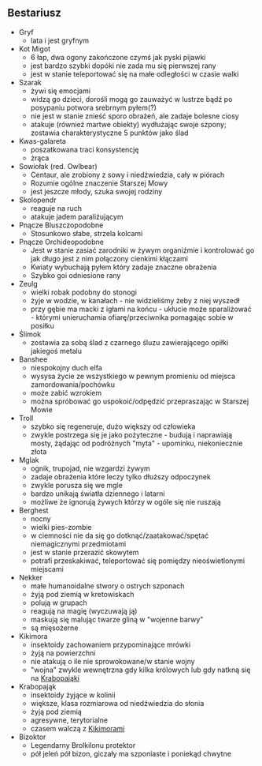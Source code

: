 ## Bestariusz
* Gryf<a id='b_gryf'></a>
	* lata i jest gryfnym
* Kot Migot<a id='b_migot'></a>
	* 6 łap, dwa ogony zakończone czymś jak pyski pijawki
	* jest bardzo szybki dopóki nie zada mu się pierwszej rany
	* jest w stanie teleportować się na małe odległości w czasie walki
* Szarak<a id='b_szarak'></a>
	* żywi się emocjami
	* widzą go dzieci, dorośli mogą go zauważyć w lustrze bądź po posypaniu potwora srebrnym pyłem(?)
	* nie jest w stanie znieść sporo obrażeń, ale zadaje bolesne ciosy
	* atakuje (również martwe obiekty) wydłużając swoje szpony; zostawia charakterystyczne 5 punktów jako ślad
* Kwas-galareta<a id='b_galareta'></a>
	* poszatkowana traci konsystencję
	* żrąca
* Sowiołak<a id='b_sowiolak'></a> (red. Owlbear)
	* Centaur, ale zrobiony z sowy i niedźwiedzia, cały w piórach
	* Rozumie ogólne znaczenie Starszej Mowy
	* jest jeszcze młody, szuka swojej rodziny
* Skolopendr<a id='b_stonoga'></a>
	* reaguje na ruch
	* atakuje jadem paraliżującym
* Pnącze Bluszczopodobne<a id='b_bluscz'></a>
	* Stosunkowo słabe, strzela kolcami
* Pnącze Orchideopodobne<a id='b_orchidea'></a>
	* Jest w stanie zasiać zarodniki w żywym organiźmie i kontrolować go jak długo jest z nim połączony cienkimi kłączami
	* Kwiaty wybuchają pyłem który zadaje znaczne obrażenia
	* Szybko goi odniesione rany
* Zeulg<a id='b_zeulg'></a>
	* wielki robak podobny do stonogi
	* żyje w wodzie, w kanałach - nie widzieliśmy żeby z niej wyszedł
	* przy gębie ma macki z igłami na końcu - ukłucie może sparaliżować - którymi unieruchamia ofiarę/przeciwnika pomagając sobie w posiłku
* Ślimok<a id='b_slimok'></a>
	* zostawia za sobą ślad z czarnego śluzu zawierającego opiłki jakiegoś metalu
* Banshee<a id='b_banshee'></a>
	* niespokojny duch elfa
	* wysysa życie ze wszystkiego w pewnym promieniu od miejsca zamordowania/pochówku
	* może zabić wzrokiem
	* można spróbować go uspokoić/odpędzić przepraszając w Starszej Mowie
* Troll<a id='b_troll'></a>
	* szybko się regeneruje, dużo większy od człowieka
	* zwykle postrzega się je jako pożyteczne - budują i naprawiają mosty, żądając od podróżnych "myta" - upominku, niekoniecznie złota
* Mglak<a id='b_mglak'></a>
	* ognik, trupojad, nie wzgardzi żywym
	* zadaje obrażenia które leczy tylko dłuższy odpoczynek
	* zwykle porusza się we mgle
	* bardzo unikają światła dziennego i latarni
	* możliwe że ignorują żywych którzy w ogóle się nie ruszają
* Berghest<a id='b_berghest'></a>
	* nocny
	* wielki pies-zombie
	* w ciemności nie da się go dotknąć/zaatakować/spętać niemagicznymi przedmiotami
	* jest w stanie przerazić skowytem
	* potrafi przeskakiwać, teleportować się pomiędzy nieoświetlonymi miejscami
* Nekker<a id='b_nekker'></a>
	* małe humanoidalne stwory o ostrych szponach
	* żyją pod ziemią w kretowiskach
	* polują w grupach
	* reagują na magię (wyczuwają ją)
	* maskują się malując twarze gliną w "wojenne barwy"
	* są mięsożerne
* Kikimora<a id='b_kikimora'></a>
	* insektoidy zachowaniem przypominające mrówki
	* żyją na powierzchni
	* nie atakują o ile nie sprowokowane/w stanie wojny
	* "wojna" zwykle wewnętrzna gdy kilka królowych lub gdy natkną się na [Krabopająki](#b_krabopajak)
* Krabopająk<a id='b_krabopajak'></a>
	* insektoidy żyjące w kolinii
	* większe, klasa rozmiarowa od niedźwiedzia do słonia
	* żyją pod ziemią
	* agresywne, terytorialne
	* czasem walczą z [Kikimorami](#b_kikimora)
* Bizoktor<a id='b_bizoktor'></a>
	* Legendarny Brolkilonu protektor
	* pół jeleń pół bizon, giczały ma szponiaste i poniekąd chwytne